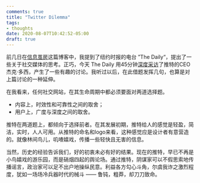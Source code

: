 ```yaml
---
comments: true
title: "Twitter Dilemma"
tags:
- thoughts
date: 2020-08-07T10:42:52-05:00
draft: true
---
```




前几日在[信息茧房](https://jiafeili.netlify.app/posts/internet-cocoon/)这篇博客中，我提到了纽约时报的电台 ”The Daily“，提出了一些关于社交媒体的思考。正巧，今天 The Daily 用45分钟[深度采访](https://www.nytimes.com/2020/08/07/podcasts/the-daily/Jack-dorsey-twitter-trump.html)了推特的CEO杰克·多西，产生了一些有趣的讨论。我听过以后，在此借题发挥几句，也算是对上篇讨论的一种延伸。



在我看来，任何社交网站，在其生命周期中都必须要面对两道选择题。

- 内容上，时效性和可靠性之间的取舍；
- 用户上，广度与深度之间的取舍。

推特在两道题上，都倾向于选择前者。在其发展初期，推特给人的感觉是轻盈，简洁，实时，人人可用。从推特的命名和logo来看，这种感觉应是设计者有意营造的。就像林间鸟儿，叽喳嬉戏，传播一些轻快且无害的信息。

当然，历史的经验告诉我们，好的初衷未必有好的结果。现在的推特，早已不再是小鸟嬉戏的游乐园，而是硝烟四起的舆论场。通过推特，阴谋家可以不假思索地传播谣言，政治家可以足不出户地操纵民意。利益各方勾心斗角，尔虞我诈之激烈程度，犹如一场场冷兵器时代的械斗 —— 鲁钝，粗莽，却刀刀致命。



